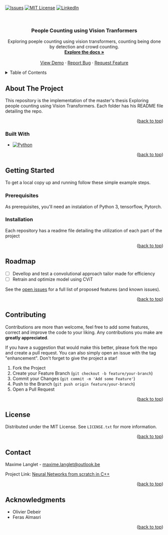 <!-- Improved compatibility of back to top link: See: https://github.com/othneildrew/Best-README-Template/pull/73 -->
<a name="readme-top"></a>
<!--
*** Thanks for checking out the Best-README-Template. If you have a suggestion
*** that would make this better, please fork the repo and create a pull request
*** or simply open an issue with the tag "enhancement".
*** Don't forget to give the project a star!
*** Thanks again! Now go create something AMAZING! :D
-->



<!-- PROJECT SHIELDS -->
<!--
*** I'm using markdown "reference style" links for readability.
*** Reference links are enclosed in brackets [ ] instead of parentheses ( ).
*** See the bottom of this document for the declaration of the reference variables
*** for contributors-url, forks-url, etc. This is an optional, concise syntax you may use.
*** https://www.markdownguide.org/basic-syntax/#reference-style-links
-->
[![Issues][issues-shield]][issues-url]
[![MIT License][license-shield]][license-url]
[![LinkedIn][linkedin-shield]][linkedin-url]



<!-- PROJECT LOGO -->
<br />

<h3 align="center">People Counting using Vision Tranformers</h3>

  <p align="center">
    Exploring poeple counting using vision transformers, counting being done by detection and crowd counting.
    <br />
    <a href="https://github.com/Maxlanglet/People_Counting_ViT"><strong>Explore the docs »</strong></a>
    <br />
    <br />
    <a href="https://github.com/Maxlanglet/People_Counting_ViT">View Demo</a>
    ·
    <a href="https://github.com/Maxlanglet/People_Counting_ViT/issues">Report Bug</a>
    ·
    <a href="https://github.com/Maxlanglet/People_Counting_ViT/issues">Request Feature</a>
  </p>
</div>



<!-- TABLE OF CONTENTS -->
<details>
  <summary>Table of Contents</summary>
  <ol>
    <li>
      <a href="#about-the-project">About The Project</a>
      <ul>
        <li><a href="#built-with">Built With</a></li>
      </ul>
    </li>
    <li>
      <a href="#getting-started">Getting Started</a>
      <ul>
        <li><a href="#prerequisites">Prerequisites</a></li>
        <li><a href="#installation">Installation</a></li>
      </ul>
    </li>
    <li><a href="#roadmap">Roadmap</a></li>
    <li><a href="#contributing">Contributing</a></li>
    <li><a href="#license">License</a></li>
    <li><a href="#contact">Contact</a></li>
    <li><a href="#acknowledgments">Acknowledgments</a></li>
  </ol>
</details>



<!-- ABOUT THE PROJECT -->
## About The Project

<!-- [![Product Name Screen Shot][product-screenshot]](https://example.com) -->

This repository is the implementation of the master's thesis Exploring people counting using Vision Transformers. Each folder has his README file detailing the repo.

<p align="right">(<a href="#readme-top">back to top</a>)</p>



### Built With

* [![Python][Python.js]][Python-url]

<p align="right">(<a href="#readme-top">back to top</a>)</p>



<!-- GETTING STARTED -->
## Getting Started

To get a local copy up and running follow these simple example steps.

### Prerequisites

As prerequisites, you'll need an instalation of Python 3, tensorflow, Pytorch.



### Installation

Each repository has a readme file detailing the utilization of each part of the project

<p align="right">(<a href="#readme-top">back to top</a>)</p>



<!--USAGE EXAMPLES
## Usage

For more examples, please refer to the [Documentation](https://example.com)_

<p align="right">(<a href="#readme-top">back to top</a>)</p> -->



<!-- ROADMAP -->
## Roadmap

- [ ] Devellop and test a convolutional approach tailor made for efficiency
- [ ] Retrain and optimize model using CViT

See the [open issues](https://github.com/Maxlanglet/Neural-Network-from-scratch-in-C-/issues) for a full list of proposed features (and known issues).

<p align="right">(<a href="#readme-top">back to top</a>)</p>



<!-- CONTRIBUTING -->
## Contributing

Contributions are more than welcome, feel free to add some features, correct and improve the code to your liking. Any contributions you make are **greatly appreciated**.

If you have a suggestion that would make this better, please fork the repo and create a pull request. You can also simply open an issue with the tag "enhancement".
Don't forget to give the project a star!

1. Fork the Project
2. Create your Feature Branch (`git checkout -b feature/your-branch`)
3. Commit your Changes (`git commit -m 'Add some Feature'`)
4. Push to the Branch (`git push origin feature/your-branch`)
5. Open a Pull Request

<p align="right">(<a href="#readme-top">back to top</a>)</p>



<!-- LICENSE -->
## License

Distributed under the MIT License. See `LICENSE.txt` for more information.

<p align="right">(<a href="#readme-top">back to top</a>)</p>



<!-- CONTACT -->
## Contact

Maxime Langlet - maxime.langlet@outlook.be

Project Link: [Neural Networks from scratch in C++](https://github.com/Maxlanglet/Neural-Network-from-scratch-in-C-)

<p align="right">(<a href="#readme-top">back to top</a>)</p>



<!-- ACKNOWLEDGMENTS -->
## Acknowledgments

* Olivier Debeir
* Feras Almasri

<p align="right">(<a href="#readme-top">back to top</a>)</p>



<!-- MARKDOWN LINKS & IMAGES -->
<!-- https://www.markdownguide.org/basic-syntax/#reference-style-links -->
[issues-shield]: https://img.shields.io/bitbucket/issues/MaxLanglet/Neural-Network-from-scratch-in-C-
[issues-url]: https://github.com/Maxlanglet/Neural-Network-from-scratch-in-C-/issues
[license-shield]: https://img.shields.io/badge/license-MIT-brightgreen
[license-url]: https://github.com/Maxlanglet/Neural-Network-from-scratch-in-C-/blob/main/LICENSE
[linkedin-shield]: https://img.shields.io/badge/LinkedIn-Link-yellowgreen
[linkedin-url]: https://www.linkedin.com/in/maxime-langlet-7a6a88b9/
<!-- [product-screenshot]: images/screenshot.png -->
[Python.js]: https://img.shields.io/badge/Python-3.0-blue
[Python-url]: https://www.python.org
